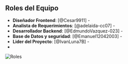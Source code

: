 ## Roles del Equipo
- **Diseñador Frontend**: [@Cesar9911] - 
- **Analista de Requerimientos**: [@adelaida-cc07] -
- **Desarrollador Backend**: [@EdmundoVazquez-023] - 
- **Base de Datos y seguridad**: [@Emanuel12042003] - 
- **Lider del Proyecto**: [@IvanLuna7B] -
- 
![Roles](https://github.com/user-attachments/assets/05e47335-96be-4b74-bb5b-3218041d01bd)
